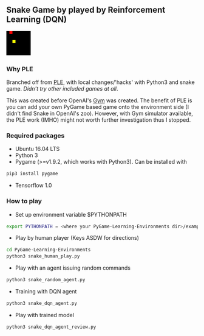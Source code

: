 [Gym]: https://gym.openai.com/ 'OpenAI Gym'
[PLE]: https://github.com/ntasfi/PyGame-Learning-Environment 'PLE'
[dqn_agent_play]: ./09242016_DQN_Snake.gif 'DQN agent playing snake game'

## Snake Game by played by Reinforcement Learning (DQN)

![alt text][dqn_agent_play]

### Why PLE
Branched off from [PLE], with local changes/'hacks' with Python3 and snake game. *Didn't try other included games at all*. 

This was created before OpenAI's [Gym] was created. The benefit of PLE is you can add your own PyGame based game onto the environment side (I didn't find Snake in OpenAI's zoo). However, with Gym simulator available, the PLE work (IMHO) might not worth further investigation thus I stopped. 

### Required packages
* Ubuntu 16.04 LTS
* Python 3
* Pygame (>=v1.9.2, which works with Python3). Can be installed with 
```sh
pip3 install pygame
```
* Tensorflow 1.0 

### How to play

* Set up environment variable $PYTHONPATH
```sh
export PYTHONPATH = <where your PyGame-Learning-Environments dir>/examples
```

* Play by human player (Keys ASDW for directions)
```sh
cd PyGame-Learning-Environments
python3 snake_human_play.py 
```

* Play with an agent issuing random commands
```sh
python3 snake_random_agent.py 
```

* Training with DQN agent
```sh
python3 snake_dqn_agent.py 
```

* Play with trained model 
```sh
python3 snake_dqn_agent_review.py 
```
